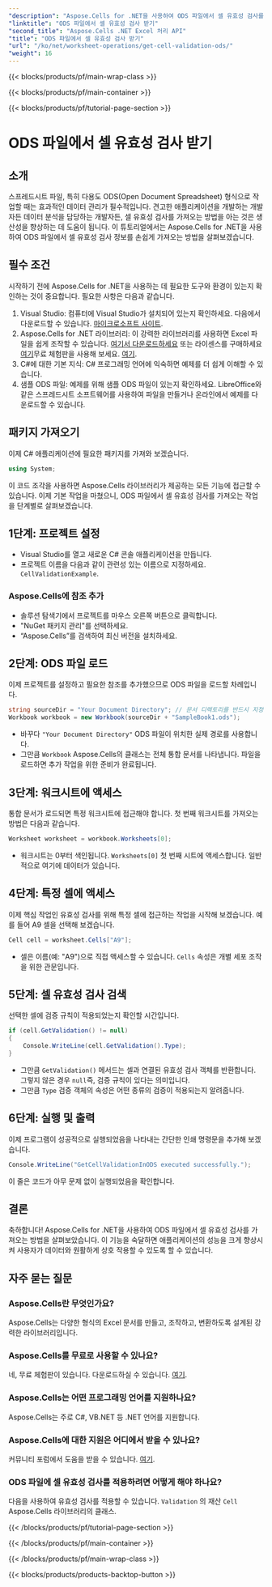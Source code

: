 ```yaml
---
"description": "Aspose.Cells for .NET을 사용하여 ODS 파일에서 셀 유효성 검사를 가져오는 방법을 알아보세요. 개발자를 위한 단계별 가이드입니다."
"linktitle": "ODS 파일에서 셀 유효성 검사 받기"
"second_title": "Aspose.Cells .NET Excel 처리 API"
"title": "ODS 파일에서 셀 유효성 검사 받기"
"url": "/ko/net/worksheet-operations/get-cell-validation-ods/"
"weight": 16
---
```


{{< blocks/products/pf/main-wrap-class >}}

{{< blocks/products/pf/main-container >}}

{{< blocks/products/pf/tutorial-page-section >}}

# ODS 파일에서 셀 유효성 검사 받기

## 소개
스프레드시트 파일, 특히 다용도 ODS(Open Document Spreadsheet) 형식으로 작업할 때는 효과적인 데이터 관리가 필수적입니다. 견고한 애플리케이션을 개발하는 개발자든 데이터 분석을 담당하는 개발자든, 셀 유효성 검사를 가져오는 방법을 아는 것은 생산성을 향상하는 데 도움이 됩니다. 이 튜토리얼에서는 Aspose.Cells for .NET을 사용하여 ODS 파일에서 셀 유효성 검사 정보를 손쉽게 가져오는 방법을 살펴보겠습니다.
## 필수 조건
시작하기 전에 Aspose.Cells for .NET을 사용하는 데 필요한 도구와 환경이 있는지 확인하는 것이 중요합니다. 필요한 사항은 다음과 같습니다.
1. Visual Studio: 컴퓨터에 Visual Studio가 설치되어 있는지 확인하세요. 다음에서 다운로드할 수 있습니다. [마이크로소프트 사이트](https://visualstudio.microsoft.com/).
2. Aspose.Cells for .NET 라이브러리: 이 강력한 라이브러리를 사용하면 Excel 파일을 쉽게 조작할 수 있습니다. [여기서 다운로드하세요](https://releases.aspose.com/cells/net/) 또는 라이센스를 구매하세요 [여기](https://purchase.aspose.com/buy)무료 체험판을 사용해 보세요. [여기](https://releases.aspose.com/).
3. C#에 대한 기본 지식: C# 프로그래밍 언어에 익숙하면 예제를 더 쉽게 이해할 수 있습니다.
4. 샘플 ODS 파일: 예제를 위해 샘플 ODS 파일이 있는지 확인하세요. LibreOffice와 같은 스프레드시트 소프트웨어를 사용하여 파일을 만들거나 온라인에서 예제를 다운로드할 수 있습니다.
## 패키지 가져오기
이제 C# 애플리케이션에 필요한 패키지를 가져와 보겠습니다.
```csharp
using System;
```
이 코드 조각을 사용하면 Aspose.Cells 라이브러리가 제공하는 모든 기능에 접근할 수 있습니다. 이제 기본 작업을 마쳤으니, ODS 파일에서 셀 유효성 검사를 가져오는 작업을 단계별로 살펴보겠습니다.
## 1단계: 프로젝트 설정
- Visual Studio를 열고 새로운 C# 콘솔 애플리케이션을 만듭니다.
- 프로젝트 이름을 다음과 같이 관련성 있는 이름으로 지정하세요. `CellValidationExample`.
### Aspose.Cells에 참조 추가
- 솔루션 탐색기에서 프로젝트를 마우스 오른쪽 버튼으로 클릭합니다.
- "NuGet 패키지 관리"를 선택하세요.
- “Aspose.Cells”를 검색하여 최신 버전을 설치하세요.
## 2단계: ODS 파일 로드
이제 프로젝트를 설정하고 필요한 참조를 추가했으므로 ODS 파일을 로드할 차례입니다.
```csharp
string sourceDir = "Your Document Directory"; // 문서 디렉토리를 반드시 지정하세요
Workbook workbook = new Workbook(sourceDir + "SampleBook1.ods");
```
- 바꾸다 `"Your Document Directory"` ODS 파일이 위치한 실제 경로를 사용합니다.
- 그만큼 `Workbook` Aspose.Cells의 클래스는 전체 통합 문서를 나타냅니다. 파일을 로드하면 추가 작업을 위한 준비가 완료됩니다.
## 3단계: 워크시트에 액세스
통합 문서가 로드되면 특정 워크시트에 접근해야 합니다. 첫 번째 워크시트를 가져오는 방법은 다음과 같습니다.
```csharp
Worksheet worksheet = workbook.Worksheets[0];
```
- 워크시트는 0부터 색인됩니다. `Worksheets[0]` 첫 번째 시트에 액세스합니다. 일반적으로 여기에 데이터가 있습니다.
## 4단계: 특정 셀에 액세스
이제 핵심 작업인 유효성 검사를 위해 특정 셀에 접근하는 작업을 시작해 보겠습니다. 예를 들어 A9 셀을 선택해 보겠습니다.
```csharp
Cell cell = worksheet.Cells["A9"];
```
- 셀은 이름(예: "A9")으로 직접 액세스할 수 있습니다. `Cells` 속성은 개별 세포 조작을 위한 관문입니다.
## 5단계: 셀 유효성 검사 검색
선택한 셀에 검증 규칙이 적용되었는지 확인할 시간입니다.
```csharp
if (cell.GetValidation() != null)
{
    Console.WriteLine(cell.GetValidation().Type);
}
```
- 그만큼 `GetValidation()` 메서드는 셀과 연결된 유효성 검사 객체를 반환합니다. 그렇지 않은 경우 `null`즉, 검증 규칙이 있다는 의미입니다.
- 그만큼 `Type` 검증 객체의 속성은 어떤 종류의 검증이 적용되는지 알려줍니다.
## 6단계: 실행 및 출력
이제 프로그램이 성공적으로 실행되었음을 나타내는 간단한 인쇄 명령문을 추가해 보겠습니다.
```csharp
Console.WriteLine("GetCellValidationInODS executed successfully.");
```
이 줄은 코드가 아무 문제 없이 실행되었음을 확인합니다.
## 결론
축하합니다! Aspose.Cells for .NET을 사용하여 ODS 파일에서 셀 유효성 검사를 가져오는 방법을 살펴보았습니다. 이 기능을 숙달하면 애플리케이션의 성능을 크게 향상시켜 사용자가 데이터와 원활하게 상호 작용할 수 있도록 할 수 있습니다.
## 자주 묻는 질문
### Aspose.Cells란 무엇인가요?
Aspose.Cells는 다양한 형식의 Excel 문서를 만들고, 조작하고, 변환하도록 설계된 강력한 라이브러리입니다.
### Aspose.Cells를 무료로 사용할 수 있나요?
네, 무료 체험판이 있습니다. 다운로드하실 수 있습니다. [여기](https://releases.aspose.com/).
### Aspose.Cells는 어떤 프로그래밍 언어를 지원하나요?
Aspose.Cells는 주로 C#, VB.NET 등 .NET 언어를 지원합니다.
### Aspose.Cells에 대한 지원은 어디에서 받을 수 있나요?
커뮤니티 포럼에서 도움을 받을 수 있습니다. [여기](https://forum.aspose.com/c/cells/9).
### ODS 파일에 셀 유효성 검사를 적용하려면 어떻게 해야 하나요?
다음을 사용하여 유효성 검사를 적용할 수 있습니다. `Validation` 의 재산 `Cell` Aspose.Cells 라이브러리의 클래스.


{{< /blocks/products/pf/tutorial-page-section >}}

{{< /blocks/products/pf/main-container >}}

{{< /blocks/products/pf/main-wrap-class >}}

{{< blocks/products/products-backtop-button >}}